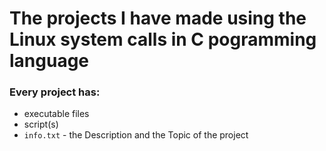 # The projects I have made using the Linux system calls in C pogramming language
### Every project has:
- executable files
- script(s)
- `info.txt` - the Description and the Topic of the project
